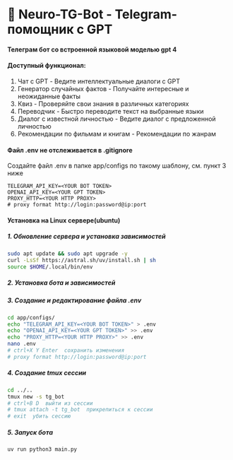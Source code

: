 # 🤖 Neuro-TG-Bot - Telegram-помощник c GPT

#### Телеграм бот со встроенной языковой моделью gpt 4

#### Доступный функционал:

1. Чат с GPT - Ведите интеллектуальные диалоги с GPT
2. Генератор случайных фактов - Получайте интересные и неожиданные факты
3. Квиз - Проверяйте свои знания в различных категориях
4. Переводчик - Быстро переводите текст на выбранные языки
5. Диалог с известной личностью - Ведите диалог с предложенной личностью
6. Рекомендации по фильмам и книгам - Рекомендации по жанрам

#### Файл .env не отслеживается в .gitignore

Создайте файл .env в папке app/configs по такому шаблону, см. пункт 3 ниже

```
TELEGRAM_API_KEY=<YOUR BOT TOKEN>
OPENAI_API_KEY=<YOUR GPT TOKEN>
PROXY_HTTP=<YOUR HTTP PROXY>
# proxy format http://login:password@ip:port
```

#### Установка на Linux сервере(ubuntu)

##### 1. Обновление сервера и установка зависимостей

```bash
sudo apt update && sudo apt upgrade -y
curl -LsSf https://astral.sh/uv/install.sh | sh
source $HOME/.local/bin/env
```

##### 2. Установка бота и зависимостей

##### 3. Создание и редактирование файла .env

```bash
cd app/configs/
echo "TELEGRAM_API_KEY=<YOUR BOT TOKEN>" > .env
echo "OPENAI_API_KEY=<YOUR GPT TOKEN>" >> .env
echo "PROXY_HTTP=<YOUR HTTP PROXY>" >> .env
nano .env
# ctrl+X Y Enter  сохранить изменения
# proxy format http://login:password@ip:port
```

##### 4. Создание tmux сессии

```bash
cd ../..
tmux new -s tg_bot
# ctrl+B D  выйти из сессии
# tmux attach -t tg_bot  прикрепиться к сессии 
# exit  убить сессию
```

##### 5. Запуск бота

```bash
uv run python3 main.py
```